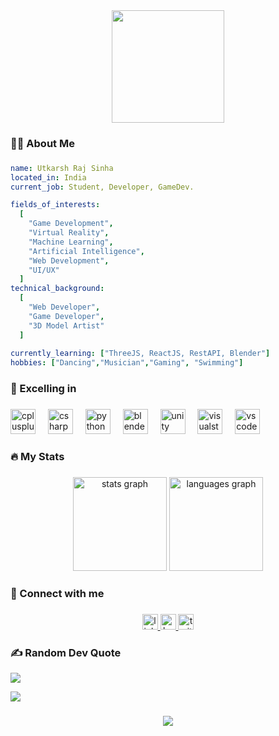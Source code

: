 <div align="center">
  <img height="180" src="https://media.giphy.com/media/v1.Y2lkPTc5MGI3NjExNWtzYWJwMXExMXdmMTFxb2tudGFwZHg1OW9mMDVqOWc4aG43dzlnayZlcD12MV9pbnRlcm5hbF9naWZfYnlfaWQmY3Q9Zw/mQafdTPpi55tXR7x3z/giphy.gif"  />
</div>

###

<h3 align="left">👩‍💻 About Me</h3>

###

```yaml
name: Utkarsh Raj Sinha
located_in: India
current_job: Student, Developer, GameDev.

fields_of_interests:
  [
    "Game Development",
    "Virtual Reality",
    "Machine Learning",
    "Artificial Intelligence",
    "Web Development",
    "UI/UX"
  ]
technical_background:
  [
    "Web Developer",
    "Game Developer",
    "3D Model Artist"
  ]
  
currently_learning: ["ThreeJS, ReactJS, RestAPI, Blender"]
hobbies: ["Dancing","Musician","Gaming", "Swimming"]
```
###

<h3 align="left">🌟 Excelling in</h3>

###

<div align="left">
  <img src="https://cdn.jsdelivr.net/gh/devicons/devicon/icons/cplusplus/cplusplus-original.svg" height="40" alt="cplusplus logo"  />
  <img width="12" />
  <img src="https://cdn.jsdelivr.net/gh/devicons/devicon/icons/csharp/csharp-original.svg" height="40" alt="csharp logo"  />
  <img width="12" />
  <img src="https://cdn.jsdelivr.net/gh/devicons/devicon/icons/python/python-original.svg" height="40" alt="python logo"  />
  <img width="12" />
  <img src="https://cdn.jsdelivr.net/gh/devicons/devicon/icons/blender/blender-original.svg" height="40" alt="blender logo"  />
  <img width="12" />
  <img src="https://cdn.jsdelivr.net/gh/devicons/devicon/icons/unity/unity-original.svg" height="40" alt="unity logo"  />
  <img width="12" />
  <img src="https://cdn.jsdelivr.net/gh/devicons/devicon/icons/visualstudio/visualstudio-plain.svg" height="40" alt="visualstudio logo"  />
  <img width="12" />
  <img src="https://cdn.jsdelivr.net/gh/devicons/devicon/icons/vscode/vscode-original.svg" height="40" alt="vscode logo"  />
</div>

###

<h3 align="left">🔥 My Stats</h3>

###

<div align="center">
  <img src="https://github-readme-stats.vercel.app/api?username=gamecoder08&hide_title=false&hide_rank=false&show_icons=true&include_all_commits=true&count_private=true&disable_animations=false&theme=aura&locale=en&hide_border=false&order=1" height="150" alt="stats graph"  />
  <img src="https://github-readme-stats.vercel.app/api/top-langs?username=gamecoder08&locale=en&hide_title=false&layout=compact&card_width=320&langs_count=5&theme=aura&hide_border=false&order=2" height="150" alt="languages graph"  />
</div>

###

<h3 align="left">🔗 Connect with me</h3>

###

<div align="center">
  <a href="https://www.linkedin.com/in/utkarsh-raj-sinha-542b67233/" target="_blank">
    <img src="https://img.shields.io/static/v1?message=LinkedIn&logo=linkedin&label=&color=0077B5&logoColor=white&labelColor=&style=for-the-badge" height="25" alt="linkedin logo"  />
  </a>
  <a href="https://www.hackerrank.com/profile/ur5441" target="_blank">
    <img src="https://img.shields.io/static/v1?message=HackerRank&logo=hackerrank&label=&color=2EC866&logoColor=white&labelColor=&style=for-the-badge" height="25" alt="hackerrank logo"  />
  </a>
  <a href="https://x.com/disguised08" target="_blank">
    <img src="https://img.shields.io/static/v1?message=Twitter&logo=twitter&label=&color=1DA1F2&logoColor=white&labelColor=&style=for-the-badge" height="25" alt="twitter logo"  />
  </a>
</div>

### ✍️ Random Dev Quote
![](https://quotes-github-readme.vercel.app/api?type=horizontal&theme=radical)

[![](https://visitcount.itsvg.in/api?id=gamecoder08&label=Profile%20Views&pretty=true)](https://visitcount.itsvg.in)

###
<p align="center">
  <img src="https://capsule-render.vercel.app/api?type=waving&color=gradient&height=100&section=footer"/>
</p>
